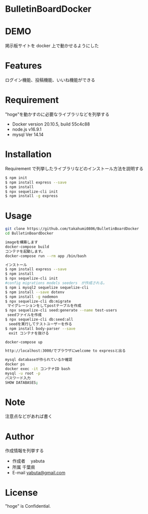 # BulletinBoardDocker

# DEMO

掲示板サイトを docker 上で動かせるようにした

# Features

ログイン機能、投稿機能、いいね機能ができる

# Requirement

"hoge"を動かすのに必要なライブラリなどを列挙する

- Docker version 20.10.5, build 55c4c88
- node.js v16.9.1
- mysql Ver 14.14

# Installation

Requirement で列挙したライブラリなどのインストール方法を説明する

```bash
$ npm init
$ npm install express --save
$ npm install
$ npx sequelize-cli init
$ npm install -g express
```

# Usage

```bash
git clone https://github.com/takahumi0806/BulletinBoardDocker
cd BulletinBoardDocker

imageを構築します
docker-compose build
コンテナを起動します。
docker-compose run --rm app /bin/bash

インストール
$ npm install express --save
$ npm install
$ npx sequelize-cli init
#config migrations models seeders　が作成される。
$ npm i mysql2 sequelize sequelize-cli
$ npm install --save dotenv
$ npm install -g nodemon
$ npx sequelize-cli db:migrate
 マイグレーションをしてpostテーブルを作成
$ npx sequelize-cli seed:generate --name test-users
 seedファイルを作成
$ npx sequelize-cli db:seed:all
　seedを実行してテストユーザーを作る
$ npm install body-parser --save
　exit コンテナを抜ける

docker-compose up　

http://localhost:3000/でブラウザにwelcome to expressと出る

mysql databaseが作られているか確認
docker ps
docker exec -it コンテナID bash
mysql -u root -p
パスワード入力
SHOW DATABASES;

```

# Note

注意点などがあれば書く

# Author

作成情報を列挙する

- 作成者　 yabuta
- 所属 千葉県
- E-mail yabuta@gmail.com

# License

"hoge" is Confidential.
